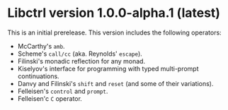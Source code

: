 # Libctrl version 1.0.0-alpha.1 (latest)

This is an initial prerelease. This version includes the following
operators:

* McCarthy's `amb`.
* Scheme's `call/cc` (aka. Reynolds' `escape`).
* Filinski's monadic reflection for any monad.
* Kiselyov's interface for programming with typed multi-prompt continuations.
* Danvy and Filinski's `shift` and `reset` (and some of their variations).
* Felleisen's `control` and `prompt`.
* Felleisen'c `C` operator.
